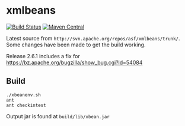 # xmlbeans

[![Build Status](https://travis-ci.org/pjfanning/xmlbeans.svg?branch=master)](https://travis-ci.org/pjfanning/xmlbeans)
[![Maven Central](https://maven-badges.herokuapp.com/maven-central/com.github.pjfanning/xmlbeans/badge.svg)](https://maven-badges.herokuapp.com/maven-central/com.github.pjfanning/xmlbeans)

Latest source from ```http://svn.apache.org/repos/asf/xmlbeans/trunk/```. Some changes have been made to get the build working.

Release 2.6.1 includes a fix for https://bz.apache.org/bugzilla/show_bug.cgi?id=54084

## Build
```
./xbeanenv.sh
ant
ant checkintest
```

Output jar is found at ```build/lib/xbean.jar```

